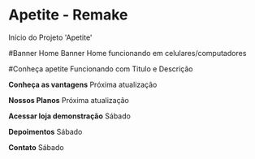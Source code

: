 # Apetite - Remake
Início do Projeto 'Apetite'

#Banner Home
Banner Home funcionando em celulares/computadores

#Conheça apetite
Funcionando com Titulo e Descrição

**Conheça as vantagens**
Próxima atualização

**Nossos Planos**
Próxima atualização

**Acessar loja demonstração**
Sábado

**Depoimentos**
Sábado

**Contato**
Sábado
